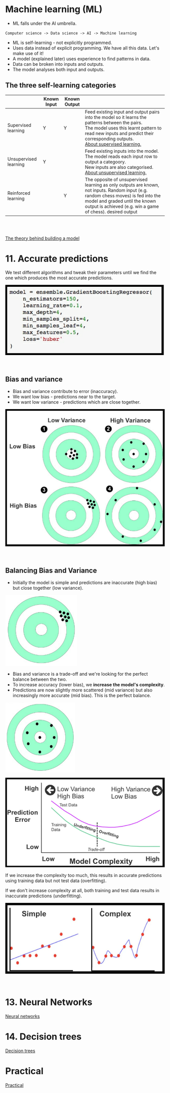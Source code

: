 # Machine learning (ML)
- ML falls under the AI umbrella.
```
Computer science -> Data science -> AI -> Machine learning
```
- ML is self-learning - not explicitly programmed.
- Uses data instead of explicit programming. We have all this data. Let's make use of it!
- A model (explained later) uses experience to find patterns in data.
- Data can be broken into inputs and outputs.
- The model analyses both input and outputs.

## The three self-learning categories
|                       | Known Input | Known Output |                                                                                                                                                                                                                                    |
| --------------------- | ----------- | ------------ | ---------------------------------------------------------------------------------------------------------------------------------------------------------------------------------------------------------------------------------- |
| Supervised learning   | Y           | Y            | Feed existing input and output pairs into the model so it learns the patterns between the pairs.<br/>The model uses this learnt pattern to read new inputs and predict their corresponding outputs.<br/>[About supervised learning.](supervised-learning.md)                                                     |
| Unsupervised learning | Y           |              | Feed existing inputs into the model.<br/>The model reads each input row to output a categoory.<br/>New inputs are also categorised.<br/>[About unsupervised learning.](unsupervised-learning.md)                                                                                  |
| Reinforced learning   |             | Y            | The opposite of unsupervised learning as only outputs are known, not inputs. Random input (e.g. random chess moves) is fed into the model and graded until the known output is achieved (e.g. win a game of chess). desired output |

<br/><br/>

[The theory behind building a model](build-model-theory.md)


# 11. Accurate predictions

We test different algorithms and tweak their parameters until we find the one which produces the most accurate predictions.

![hyperparameters](/images/hyperparameters.png "hyperparameters")

<br/>

## Bias and variance
- Bias and variance contribute to error (inaccuracy).
- We want low bias - predictions near to the target.
- We want low variance - predictions which are close together.

![bias-and-variance](/images/bias-and-variance.png "bias and variance")

<br/>

## Balancing Bias and Variance
- Initially the model is simple and predictions are inaccurate (high bias) but close together (low variance).

![high-bias-low-variance](/images/high-bias-low-variance.png "high bias low variance")

- Bias and variance is a trade-off and we're looking for the perfect balance between the two.
- To increase accuracy (lower bias), we **increase the model's complexity**.
- Predictions are now slightly more scattered (mid variance) but also increasingly more accurate (mid bias). This is the perfect balance.

![mid-bias-mid-variance](/images/mid-bias-mid-variance.png "mid bias mid variance")

![model-complexity](/images/model-complexity.png "model complexity")


If we increase the complexity too much, this results in accurate predictions using training data but not test data (overfitting).

If we don't increase complexity at all, both training and test data results in inaccurate predictions (underfitting).

![model-complexity-2](/images/model-complexity-2.png "model complexity 2")


</br>

# 13. Neural Networks
[Neural networks](neural-networks.md)

# 14. Decision trees
[Decision trees](decision-trees.md)

# Practical
[Practical](practical.md)